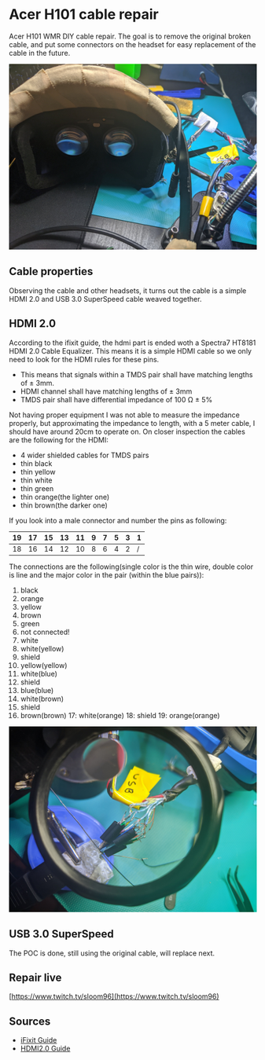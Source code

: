 # Acer H101 cable repair
Acer H101 WMR DIY cable repair. The goal is to remove the original broken cable, and put some connectors on the headset for easy replacement of the cable in the future.

![proof](https://github.com/Levente96/AcerH101cablerepair/blob/main/IMG_20210410_191918.jpg "Working")

## Cable properties
Observing the cable and other headsets, it turns out the cable is a simple HDMI 2.0 and USB 3.0 SuperSpeed cable weaved together.

## HDMI 2.0
According to the ifixit guide, the hdmi part is ended woth a Spectra7 HT8181 HDMI 2.0 Cable Equalizer. This means it is a simple HDMI cable so we only need to look for the HDMI rules for these pins.
* This means that signals within a TMDS pair shall have matching lengths of ± 3mm.
* HDMI channel shall have matching lengths of ± 3mm
* TMDS pair shall have differential impedance of 100 Ω ± 5%

Not having proper equipment I was not able to measure the impedance properly, but approximating the impedance to length, with a 5 meter cable, I should have around 20cm to operate on.
On closer inspection the cables are the following for the HDMI:
* 4 wider shielded cables for TMDS pairs
* thin black
* thin yellow
* thin white
* thin green
* thin orange(the lighter one)
* thin brown(the darker one)

If you look into a male connector and number the pins as following:

| 19 | 17 | 15 | 13 | 11 | 9 | 7 | 5 | 3 | 1 |
|----|----|----|----|----|---|---|---|---|---|
| 18 | 16 | 14 | 12 | 10 | 8 | 6 | 4 | 2 | / |

The connections are the following(single color is the thin wire, double color is line and the major color in the pair (within the blue pairs)):
1. black
2. orange
3. yellow
4. brown
5. green
6. not connected!
7. white
8. white(yellow)
9. shield
10. yellow(yellow)
11. white(blue)
12. shield
13. blue(blue)
14. white(brown)
15. shield
16. brown(brown)
17: white(orange)
18: shield
19: orange(orange)

![soldered](https://github.com/Levente96/AcerH101cablerepair/blob/main/IMG_20210410_192151.jpg "Soldered")

## USB 3.0 SuperSpeed
The POC is done, still using the original cable, will replace next.

## Repair live
[https://www.twitch.tv/sloom96](https://www.twitch.tv/sloom96)

## Sources
* [iFixit Guide](https://www.ifixit.com/Teardown/Acer+Windows+Mixed+Reality+Headset+Developer+Edition+Teardown/96581)
* [HDMI2.0 Guide](https://ez.analog.com/video/w/documents/687/hdmi-layout-guideline)
